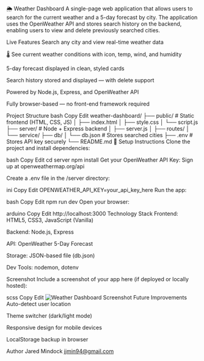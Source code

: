 🌦 Weather Dashboard
A single-page web application that allows users to search for the current weather and a 5-day forecast by city. The application uses the OpenWeather API and stores search history on the backend, enabling users to view and delete previously searched cities.

 Live Features
 Search any city and view real-time weather data

🌡 See current weather conditions with icon, temp, wind, and humidity

 5-day forecast displayed in clean, styled cards

 Search history stored and displayed — with delete support

 Powered by Node.js, Express, and OpenWeather API

 Fully browser-based — no front-end framework required

 Project Structure
bash
Copy
Edit
weather-dashboard/
├── public/                 # Static frontend (HTML, CSS, JS)
│   ├── index.html
│   ├── style.css
│   └── script.js
├── server/                 # Node + Express backend
│   ├── server.js
│   ├── routes/
│   └── service/
├── db/
│   └── db.json             # Stores searched cities
├── .env                    # Stores API key securely
└── README.md
🔧 Setup Instructions
Clone the project and install dependencies:

bash
Copy
Edit
cd server
npm install
Get your OpenWeather API Key:
Sign up at openweathermap.org/api

Create a .env file in the /server directory:

ini
Copy
Edit
OPENWEATHER_API_KEY=your_api_key_here
Run the app:

bash
Copy
Edit
npm run dev
Open your browser:

arduino
Copy
Edit
http://localhost:3000
 Technology Stack
Frontend: HTML5, CSS3, JavaScript (Vanilla)

Backend: Node.js, Express

API: OpenWeather 5-Day Forecast

Storage: JSON-based file (db.json)

Dev Tools: nodemon, dotenv

 Screenshot
Include a screenshot of your app here (if deployed or locally hosted):

scss
Copy
Edit
![Weather Dashboard Screenshot](screenshot.png)
 Future Improvements
Auto-detect user location

Theme switcher (dark/light mode)

Responsive design for mobile devices

LocalStorage backup in browser

 Author
Jared Mindock
 jjmin94@gmail.com
